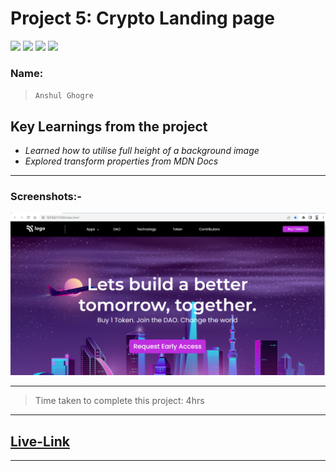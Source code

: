 # Project 5: Crypto Landing page

![](https://img.shields.io/badge/HTML-CSS-blue) ![](https://img.shields.io/badge/LCO-iNeuron.ai-lightgrey) ![](https://img.shields.io/badge/Assignment--1-Project--5-success) ![](https://img.shields.io/badge/Full--Stack--Java--Dev-Bootcamp-yellowgreen)

### Name:

> `Anshul Ghogre`

## Key Learnings from the project

- _Learned how to utilise full height of a background image_
- _Explored transform properties from MDN Docs_

---

### Screenshots:-

![Project2](./a5.png)

---

> Time taken to complete this project: 4hrs

---

## [Live-Link](https://project-5-crypto-landing-page.netlify.app//)

---
